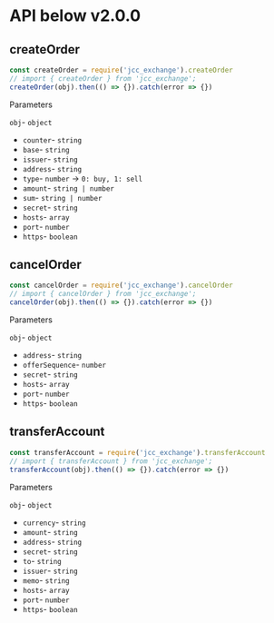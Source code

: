 # API below v2.0.0

## createOrder

```javascript
const createOrder = require('jcc_exchange').createOrder
// import { createOrder } from 'jcc_exchange';
createOrder(obj).then(() => {}).catch(error => {})
```

Parameters

`obj`- `object`

* `counter`- `string`
* `base`- `string`
* `issuer`- `string`
* `address`- `string`
* `type`- `number` -> `0: buy, 1: sell`
* `amount`- `string | number`
* `sum`- `string | number`
* `secret`- `string`
* `hosts`- `array`
* `port`- `number`
* `https`- `boolean`

## cancelOrder

```javascript
const cancelOrder = require('jcc_exchange').cancelOrder
// import { cancelOrder } from 'jcc_exchange';
cancelOrder(obj).then(() => {}).catch(error => {})
```

Parameters

`obj`- `object`

* `address`- `string`
* `offerSequence`- `number`
* `secret`- `string`
* `hosts`- `array`
* `port`- `number`
* `https`- `boolean`

## transferAccount

```javascript
const transferAccount = require('jcc_exchange').transferAccount
// import { transferAccount } from 'jcc_exchange';
transferAccount(obj).then(() => {}).catch(error => {})
```

Parameters

`obj`- `object`

* `currency`- `string`
* `amount`- `string`
* `address`- `string`
* `secret`- `string`
* `to`- `string`
* `issuer`- `string`
* `memo`- `string`
* `hosts`- `array`
* `port`- `number`
* `https`- `boolean`
